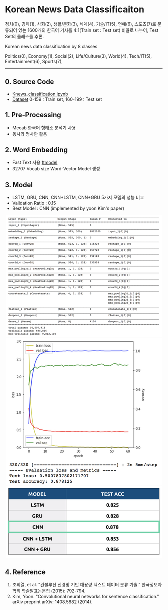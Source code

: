 # Korean News Data Classificaiton

정치(0), 경제(1), 사회(2), 생활/문화(3), 세계(4), 기술/IT(5), 연예(6), 스포츠(7)로 분류되어 있는 1600개의 한국어 기사를 4:1(Train set : Test set) 비율로 나누어, Test Set의 클래스를 추론.

Korean news data classification by 8 classes

Politics(0), Economy(1), Social(2), Life/Culture(3), World(4), Tech/IT(5), Entertainment(6), Sports(7),

----
## 0. Source Code
- [Knews_classification.ipynb](https://github.com/Moog303/Korean_News_Classification/blob/master/knews_classification.ipynb)
- [Dataset](https://github.com/Moog303/Korean_News_Classification/tree/master/newsData) 0-159 : Train set, 160-199 : Test set

## 1. Pre-Processing
- Mecab 한국어 형태소 분석기 사용
- 동사와 명사만 활용

## 2. Word Embedding
- Fast Text 사용 [ftmodel](https://github.com/Moog303/Korean_News_Classification/blob/master/ftmodel.vec)
- 32707 Vocab size Word-Vector Model 생성

## 3. Model
- LSTM, GRU, CNN, CNN+LSTM, CNN+GRU 5가지 모델의 성능 비교
- Validation Ratio : 0.15
- Best Model : CNN (implemented by yoon Kim's paper)
<p align ="center">
 <img src="./img/model.png" width="500"/>
 <img src="./img/result.png" width="500/">
 <img src="./img/modelEvaluation.png" width="500"/>
</p>

## 4. Reference
1. 조휘열, et al. "컨볼루션 신경망 기반 대용량 텍스트 데이터 분류 기술." 한국정보과학회 학술발표논문집 (2015): 792-794.
2. Kim, Yoon. "Convolutional neural networks for sentence classification." arXiv preprint arXiv: 1408.5882 (2014).

